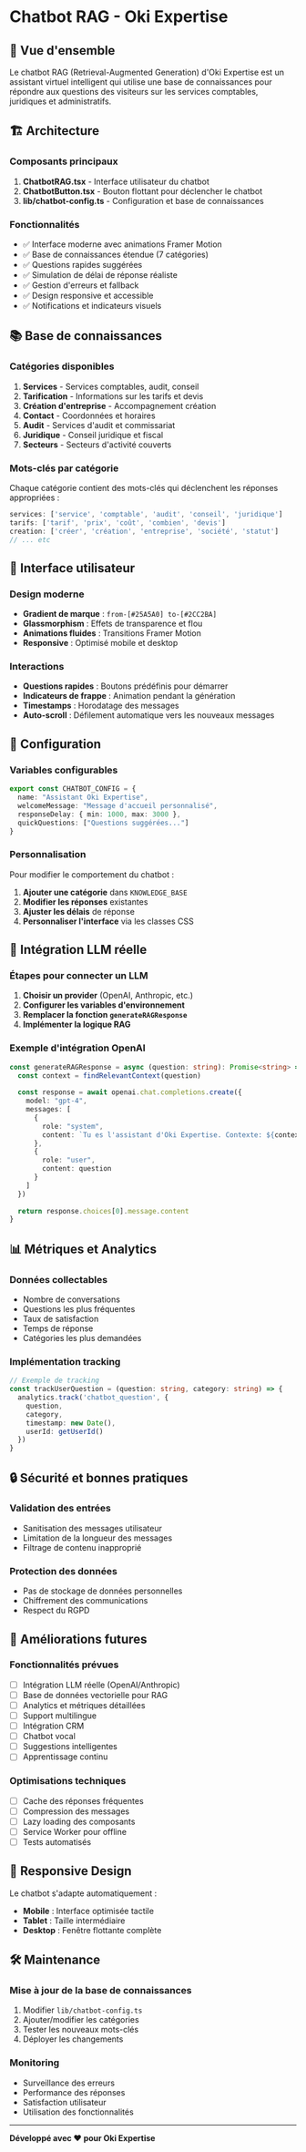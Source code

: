 # Chatbot RAG - Oki Expertise

## 🤖 Vue d'ensemble

Le chatbot RAG (Retrieval-Augmented Generation) d'Oki Expertise est un assistant virtuel intelligent qui utilise une base de connaissances pour répondre aux questions des visiteurs sur les services comptables, juridiques et administratifs.

## 🏗️ Architecture

### Composants principaux

1. **ChatbotRAG.tsx** - Interface utilisateur du chatbot
2. **ChatbotButton.tsx** - Bouton flottant pour déclencher le chatbot
3. **lib/chatbot-config.ts** - Configuration et base de connaissances

### Fonctionnalités

- ✅ Interface moderne avec animations Framer Motion
- ✅ Base de connaissances étendue (7 catégories)
- ✅ Questions rapides suggérées
- ✅ Simulation de délai de réponse réaliste
- ✅ Gestion d'erreurs et fallback
- ✅ Design responsive et accessible
- ✅ Notifications et indicateurs visuels

## 📚 Base de connaissances

### Catégories disponibles

1. **Services** - Services comptables, audit, conseil
2. **Tarification** - Informations sur les tarifs et devis
3. **Création d'entreprise** - Accompagnement création
4. **Contact** - Coordonnées et horaires
5. **Audit** - Services d'audit et commissariat
6. **Juridique** - Conseil juridique et fiscal
7. **Secteurs** - Secteurs d'activité couverts

### Mots-clés par catégorie

Chaque catégorie contient des mots-clés qui déclenchent les réponses appropriées :

```typescript
services: ['service', 'comptable', 'audit', 'conseil', 'juridique']
tarifs: ['tarif', 'prix', 'coût', 'combien', 'devis']
creation: ['créer', 'création', 'entreprise', 'société', 'statut']
// ... etc
```

## 🎨 Interface utilisateur

### Design moderne

- **Gradient de marque** : `from-[#25A5A0] to-[#2CC2BA]`
- **Glassmorphism** : Effets de transparence et flou
- **Animations fluides** : Transitions Framer Motion
- **Responsive** : Optimisé mobile et desktop

### Interactions

- **Questions rapides** : Boutons prédéfinis pour démarrer
- **Indicateurs de frappe** : Animation pendant la génération
- **Timestamps** : Horodatage des messages
- **Auto-scroll** : Défilement automatique vers les nouveaux messages

## 🔧 Configuration

### Variables configurables

```typescript
export const CHATBOT_CONFIG = {
  name: "Assistant Oki Expertise",
  welcomeMessage: "Message d'accueil personnalisé",
  responseDelay: { min: 1000, max: 3000 },
  quickQuestions: ["Questions suggérées..."]
}
```

### Personnalisation

Pour modifier le comportement du chatbot :

1. **Ajouter une catégorie** dans `KNOWLEDGE_BASE`
2. **Modifier les réponses** existantes
3. **Ajuster les délais** de réponse
4. **Personnaliser l'interface** via les classes CSS

## 🚀 Intégration LLM réelle

### Étapes pour connecter un LLM

1. **Choisir un provider** (OpenAI, Anthropic, etc.)
2. **Configurer les variables d'environnement**
3. **Remplacer la fonction `generateRAGResponse`**
4. **Implémenter la logique RAG**

### Exemple d'intégration OpenAI

```typescript
const generateRAGResponse = async (question: string): Promise<string> => {
  const context = findRelevantContext(question)
  
  const response = await openai.chat.completions.create({
    model: "gpt-4",
    messages: [
      {
        role: "system",
        content: `Tu es l'assistant d'Oki Expertise. Contexte: ${context}`
      },
      {
        role: "user", 
        content: question
      }
    ]
  })
  
  return response.choices[0].message.content
}
```

## 📊 Métriques et Analytics

### Données collectables

- Nombre de conversations
- Questions les plus fréquentes
- Taux de satisfaction
- Temps de réponse
- Catégories les plus demandées

### Implémentation tracking

```typescript
// Exemple de tracking
const trackUserQuestion = (question: string, category: string) => {
  analytics.track('chatbot_question', {
    question,
    category,
    timestamp: new Date(),
    userId: getUserId()
  })
}
```

## 🔒 Sécurité et bonnes pratiques

### Validation des entrées

- Sanitisation des messages utilisateur
- Limitation de la longueur des messages
- Filtrage de contenu inapproprié

### Protection des données

- Pas de stockage de données personnelles
- Chiffrement des communications
- Respect du RGPD

## 🎯 Améliorations futures

### Fonctionnalités prévues

- [ ] Intégration LLM réelle (OpenAI/Anthropic)
- [ ] Base de données vectorielle pour RAG
- [ ] Analytics et métriques détaillées
- [ ] Support multilingue
- [ ] Intégration CRM
- [ ] Chatbot vocal
- [ ] Suggestions intelligentes
- [ ] Apprentissage continu

### Optimisations techniques

- [ ] Cache des réponses fréquentes
- [ ] Compression des messages
- [ ] Lazy loading des composants
- [ ] Service Worker pour offline
- [ ] Tests automatisés

## 📱 Responsive Design

Le chatbot s'adapte automatiquement :

- **Mobile** : Interface optimisée tactile
- **Tablet** : Taille intermédiaire
- **Desktop** : Fenêtre flottante complète

## 🛠️ Maintenance

### Mise à jour de la base de connaissances

1. Modifier `lib/chatbot-config.ts`
2. Ajouter/modifier les catégories
3. Tester les nouveaux mots-clés
4. Déployer les changements

### Monitoring

- Surveillance des erreurs
- Performance des réponses
- Satisfaction utilisateur
- Utilisation des fonctionnalités

---

**Développé avec ❤️ pour Oki Expertise** 